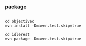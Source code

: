 

### package

```shell

cd objectivec
mvn install -Dmaven.test.skip=true

cd idlerest
mvn package -Dmaven.test.skip=true

```
